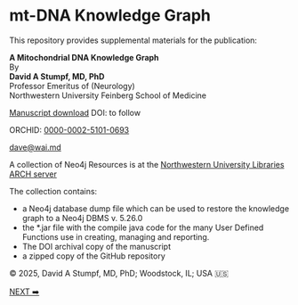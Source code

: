 # mt-DNA Knowledge Graph

This repository provides supplemental materials for the publication:

**A Mitochondrial DNA Knowledge Graph**  
By  
**David A Stumpf, MD, PhD**  
Professor Emeritus of (Neurology)  
Northwestern University Feinberg School of Medicine

<a href="">Manuscript download</A>
DOI: to follow 


ORCHID: <a href="https://orcid.org/0000-0002-5101-0693">0000-0002-5101-0693</a>

dave@wai.md


A collection of Neo4j Resources is at the <a href="https://doi.org/10.21985/n2-vf9z-cg74">Northwestern University Libraries ARCH server</a> 


The collection contains:

- a Neo4j database dump file which can be used to restore the knowledge graph to a Neo4j DBMS v. 5.26.0
- the *.jar file with the compile java code for the many User Defined Functions use in creating, managing and reporting.
- The DOI archival copy of the manuscript
- a zipped copy of the GitHub repository


&copy; 2025, David A Stumpf, MD, PhD; Woodstock, IL;  USA :us:

<a href="https://github.com/waigitdas/Mitochondrial-DNA-Research/tree/main/010_Knowledge_Graph">NEXT ➡️</a>
 

